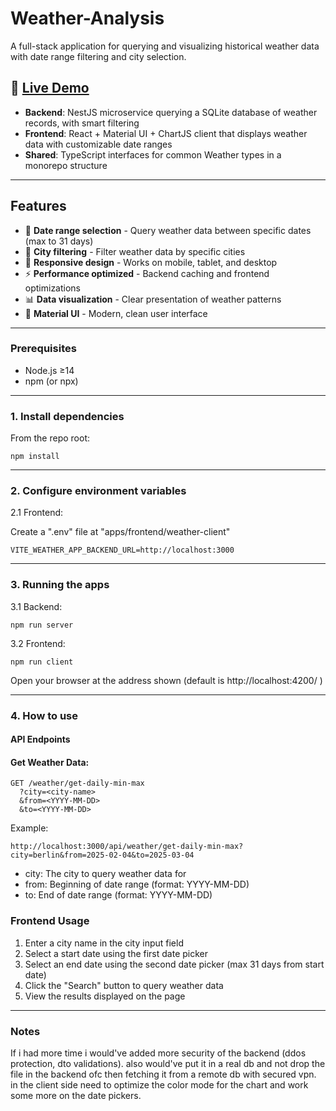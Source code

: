 # Weather-Analysis

A full-stack application for querying and visualizing historical weather data with date range filtering and city selection.

## 🚀 [Live Demo](https://attribute-assignment-client.onrender.com/)

- **Backend**: NestJS microservice querying a SQLite database of weather records, with smart filtering
- **Frontend**: React + Material UI + ChartJS client that displays weather data with customizable date ranges
- **Shared**: TypeScript interfaces for common Weather types in a monorepo structure

---

## Features

- 📅 **Date range selection** - Query weather data between specific dates (max to 31 days)
- 🌆 **City filtering** - Filter weather data by specific cities
- 📱 **Responsive design** - Works on mobile, tablet, and desktop
- ⚡ **Performance optimized** - Backend caching and frontend optimizations
- 📊 **Data visualization** - Clear presentation of weather patterns
- 🎨 **Material UI** - Modern, clean user interface

---

### Prerequisites

- Node.js ≥14
- npm (or npx)

---

### 1. Install dependencies

From the repo root:

```
npm install
```

---

### 2. Configure environment variables

2.1 Frontend:

Create a ".env" file at "apps/frontend/weather-client"

```
VITE_WEATHER_APP_BACKEND_URL=http://localhost:3000
```

---

### 3. Running the apps

3.1 Backend:

```
npm run server
```

3.2 Frontend:

```
npm run client
```

Open your browser at the address shown (default is http://localhost:4200/ )

---

### 4. How to use

#### API Endpoints

#### Get Weather Data:

```
GET /weather/get-daily-min-max
  ?city=<city-name>
  &from=<YYYY-MM-DD>
  &to=<YYYY-MM-DD>
```

Example:

```
http://localhost:3000/api/weather/get-daily-min-max?city=berlin&from=2025-02-04&to=2025-03-04
```

- city: The city to query weather data for
- from: Beginning of date range (format: YYYY-MM-DD)
- to: End of date range (format: YYYY-MM-DD)

### Frontend Usage

1. Enter a city name in the city input field
2. Select a start date using the first date picker
3. Select an end date using the second date picker (max 31 days from start date)
4. Click the "Search" button to query weather data
5. View the results displayed on the page

---

### Notes

If i had more time i would've added more security of the backend (ddos protection, dto validations).
also would've put it in a real db and not drop the file in the backend ofc then fetching it from a remote db with secured vpn.
in the client side need to optimize the color mode for the chart and work some more on the date pickers.
